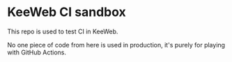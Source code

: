 # KeeWeb CI sandbox

This repo is used to test CI in KeeWeb.

No one piece of code from here is used in production, it's purely for playing with GitHub Actions.
